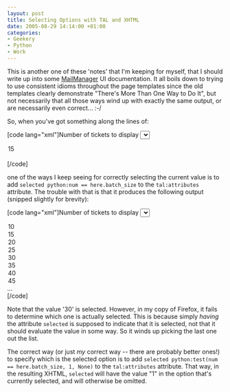 ```yaml
---
layout: post
title: Selecting Options with TAL and XHTML
date: 2005-08-29 14:14:00 +01:00
categories:
- Geekery
- Python
- Work
---
```

This is another one of these 'notes' that I'm keeping for myself, that I should write up into some <a href="http://www.logicalware.com/" title="MailManager email response management system">MailManager</a> UI documentation.  It all boils down to trying to use consistent idioms throughout the page templates since the old templates clearly demonstrate "There's More Than One Way to Do It", but not necessarily that all those ways wind up with exactly the same output, or are necessarily even correct... :-/

So, when you've got something along the lines of:

[code lang="xml"]<label for="batch_size:int" i18n:translate="number_of_tickets_to_display">Number of tickets to display</label>
<select id="batch_size:int" name="batch_size:int">
  <option tal:repeat="num python:range(10, 105, 5)" tal:attributes="value num" tal:content="num">15</option>
</select><br />[/code]

one of the ways I keep seeing for correctly selecting the current value is to add <code>selected python:num == here.batch_size</code> to the <code>tal:attributes</code> attribute.  The trouble with that is that it produces the following output (snipped slightly for brevity):

[code lang="xml"]<label for="batch_size:int">Number of tickets to display</label>
<select id="batch_size:int" name="batch_size:int">
  <option selected="False" value="10">10</option>
  <option selected="False" value="15">15</option>
  <option selected="False" value="20">20</option>
  <option selected="False" value="25">25</option>
  <option selected="True" value="30">30</option>
  <option selected="False" value="35">35</option>
  <option selected="False" value="40">40</option>
  <option selected="False" value="45">45</option>
  ...
</select><br />[/code]

Note that the value '30' is selected.  However, in my copy of Firefox, it fails to determine which one is actually selected.  This is because simply <em>having</em> the attribute <code>selected</code> is supposed to indicate that it is selected, not that it should evaluate the value in some way.  So it winds up picking the last one out the list.

The correct way (or just <em>my</em> correct way -- there are probably better ones!) to specify which is the selected option is to add <code>selected python:test(num == here.batch_size, 1, None)</code> to the <code>tal:attributes</code> attribute.  That way, in the resulting XHTML, <code>selected</code> will have the value "1" in the option that's currently selected, and will otherwise be omitted.
